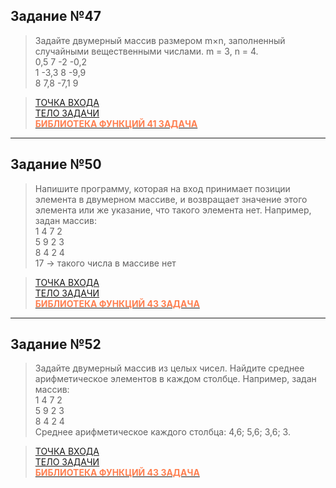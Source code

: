 ## Задание №47
>Задайте двумерный массив размером m×n, заполненный случайными вещественными числами.
m = 3, n = 4.  
  0,5 7 -2 -0,2  
  1 -3,3 8 -9,9  
  8 7,8 -7,1 9  

>[ТОЧКА ВХОДА](https://github.com/1Gar/C-Lessons/blob/main/lesson_7/Task_47/Program.cs)   
>[ТЕЛО ЗАДАЧИ](https://github.com/1Gar/C-Lessons/blob/main/lesson_7/Task_47/Lesson6.cs)   
>[<span style="color:coral">__БИБЛИОТЕКА ФУНКЦИЙ 41 ЗАДАЧA__</span>](https://github.com/1Gar/C-Lessons/blob/main/lesson_7/Task_47/MyLibrary.cs)  
***
## Задание №50
>Напишите программу, которая на вход принимает позиции элемента в двумерном массиве, и возвращает значение этого элемента или же указание, что такого элемента нет.
Например, задан массив:   
1 4 7 2  
5 9 2 3  
8 4 2 4  
17 -> такого числа в массиве нет

>[ТОЧКА ВХОДА](https://github.com/1Gar/C-Lessons/blob/main/lesson_7/Task_50/Program.cs)   
>[ТЕЛО ЗАДАЧИ](https://github.com/1Gar/C-Lessons/blob/main/lesson_7/Task_50/Lesson6.cs)   
>[<span style="color:coral">__БИБЛИОТЕКА ФУНКЦИЙ 43 ЗАДАЧA__</span>](https://github.com/1Gar/C-Lessons/blob/main/lesson_7/Task_50/MyLibrary.cs)
***
## Задание №52
>Задайте двумерный массив из целых чисел. Найдите среднее арифметическое элементов в каждом столбце.
Например, задан массив:  
1 4 7 2  
5 9 2 3  
8 4 2 4  
Среднее арифметическое каждого столбца: 4,6; 5,6; 3,6; 3.
  
>[ТОЧКА ВХОДА](https://github.com/1Gar/C-Lessons/blob/main/lesson_7/Task_52/Program.cs)   
>[ТЕЛО ЗАДАЧИ](https://github.com/1Gar/C-Lessons/blob/main/lesson_7/Task_52/Lesson6.cs)   
>[<span style="color:coral">__БИБЛИОТЕКА ФУНКЦИЙ 43 ЗАДАЧA__</span>](https://github.com/1Gar/C-Lessons/blob/main/lesson_7/Task_52/MyLibrary.cs)  


